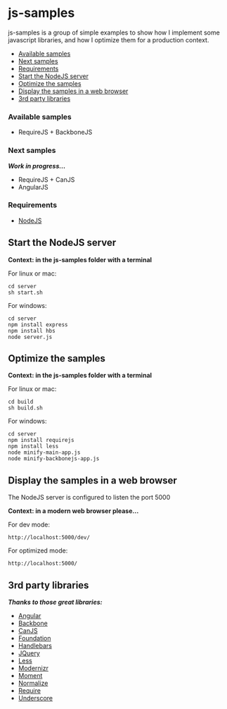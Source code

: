 js-samples
==========

js-samples is a group of simple examples to show how I implement some javascript libraries, and how I optimize them for a production context.

* [Available samples](#available-samples)
* [Next samples](#next-samples)
* [Requirements](#requirements)
* [Start the NodeJS server](#start-the-nodejs-server)
* [Optimize the samples](#optimize-the-samples)
* [Display the samples in a web browser](#display-the-samples-in-a-web-browser)
* [3rd party libraries](#3rd-party-libraries)

### Available samples

* RequireJS + BackboneJS

### Next samples

___Work in progress...___

* RequireJS + CanJS
* AngularJS

### Requirements

* [NodeJS](http://nodejs.org)

## Start the NodeJS server

__Context: in the js-samples folder with a terminal__

For linux or mac:
```
cd server
sh start.sh
```

For windows:
```
cd server
npm install express
npm install hbs
node server.js
```

## Optimize the samples

__Context: in the js-samples folder with a terminal__

For linux or mac:
```
cd build
sh build.sh
```

For windows:
```
cd server
npm install requirejs
npm install less
node minify-main-app.js
node minify-backbonejs-app.js
```

## Display the samples in a web browser

The NodeJS server is configured to listen the port 5000

__Context: in a modern web browser please...__

For dev mode:
```
http://localhost:5000/dev/
```

For optimized mode:
```
http://localhost:5000/
```

## 3rd party libraries

___Thanks to those great libraries:___

* [Angular](http://angularjs.org/)
* [Backbone](http://backbonejs.org/)
* [CanJS](http://canjs.us/)
* [Foundation](http://foundation.zurb.com/)
* [Handlebars](http://handlebarsjs.com/)
* [JQuery](http://jquery.com/)
* [Less](http://lesscss.org/)
* [Modernizr](http://modernizr.com/)
* [Moment](http://momentjs.com/)
* [Normalize](http://necolas.github.com/normalize.css/)
* [Require](http://requirejs.org/)
* [Underscore](http://underscorejs.org/)
